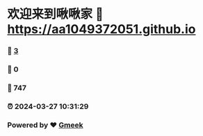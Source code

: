# 欢迎来到啾啾家 :link: https://aa1049372051.github.io 
### :page_facing_up: [3](https://aa1049372051.github.io/tag.html) 
### :speech_balloon: 0 
### :hibiscus: 747 
### :alarm_clock: 2024-03-27 10:31:29 
### Powered by :heart: [Gmeek](https://github.com/Meekdai/Gmeek)
